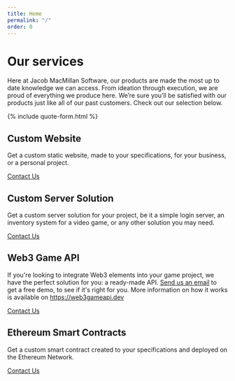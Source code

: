 ```yaml
---
title: Home
permalink: "/"
order: 0
---
```


# Our services

Here at Jacob MacMillan Software, our products are made the most up to date knowledge we can access. From ideation through execution, we are proud of everything we produce here. We’re sure you’ll be satisfied with our products just like all of our past customers. Check out our selection below.

{% include quote-form.html %}

<div class="project-group">

<div class="project">
<div class="project-elem">
<h2 id="custom-website">Custom Website</h2>

<p>Get a custom static website, made to your specifications, for your business, or a personal project.</p>

<a class="button" href="/contact">Contact Us</a>
</div>
</div>


<div class="project">
<div class="project-elem">
<h2 id="custom-server-solution">Custom Server Solution</h2>

<p>Get a custom server solution for your project, be it a simple login server,  an inventory system for a video game, or any other solution you may need.</p>

<a class="button" href="/contact">Contact Us</a>
</div>
</div>

<div class="project">
<div class="project-elem">
<h2 id="ethereum-smart-contracts">Web3 Game API</h2>

<p>If you're looking to integrate Web3 elements into your game project, we have the perfect solution for you: a ready-made API. <a href="mailto:me@jacobmacmillan.xyz?subject=Web3GameAPI Demo Request">Send us an email</a> to get a free demo, to see if it's right for you. More information on how it works is available on <a href="https://web3gameapi.dev" target="_blank">https://web3gameapi.dev</a></p>

<a class="button" href="/contact">Contact Us</a>
</div>
</div>
	
<div class="project">
<div class="project-elem">
<h2 id="ethereum-smart-contracts">Ethereum Smart Contracts</h2>

<p>Get a custom smart contract created to your specifications and deployed on the Ethereum Network.</p>

<a class="button" href="/contact">Contact Us</a>
</div>
</div>

</div>
